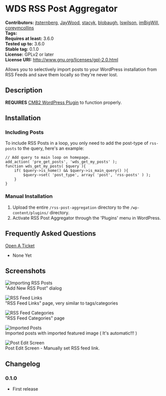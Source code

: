 # WDS RSS Post Aggregator #
**Contributors:**     [jtsternberg](https://github.com/jtsternberg), [JayWood](https://github.com/JayWood), [stacyk](https://github.com/stacyk), [blobaugh](https://github.com/blobaugh), [lswilson](https://github.com/lswilson), [imBigWill](https://github.com/ImBigWill), [coreymcollins](https://github.com/coreymcollins)   
**Tags:**  
**Requires at least:** 3.6.0  
**Tested up to:**      3.6.0  
**Stable tag:**        0.1.0  
**License:**           GPLv2 or later  
**License URI:**       http://www.gnu.org/licenses/gpl-2.0.html  

Allows you to selectively import posts to your WordPress installation from RSS Feeds and save them locally so they're never lost.

## Description ##

**REQUIRES** [CMB2 WordPress Plugin](https://wordpress.org/plugins/cmb2/) to function properly.

## Installation ##

### Including Posts ###
To include RSS Posts in a loop, you only need to add the post-type of `rss-posts` to the query, here's an example:
```
// Add query to main loop on homepage.
add_action( 'pre_get_posts', 'wds_get_my_posts' );
function wds_get_my_posts( $query ){
	if( $query->is_home() && $query->is_main_query() ){
		$query->set( 'post_type', array( 'post', 'rss-posts' ) );
	}
}
```

### Manual Installation ###

1. Upload the entire `/rss-post-aggregation` directory to the `/wp-content/plugins/` directory.
2. Activate RSS Post Aggregator through the 'Plugins' menu in WordPress.

## Frequently Asked Questions ##
[Open A Ticket](https://github.com/WebDevStudios/WDS-RSS-Post-Aggregator/issues)

* None Yet 

## Screenshots ##

![Importing RSS Posts](https://raw.githubusercontent.com/WebDevStudios/WDS-RSS-Post-Aggregator/master/screenshot-1.jpg)   
"Add New RSS Post" dialog

![RSS Feed Links](https://raw.githubusercontent.com/WebDevStudios/WDS-RSS-Post-Aggregator/master/screenshot-2.jpg)   
"RSS Feed Links" page, very similar to tags/categories

![RSS Feed Categories](https://raw.githubusercontent.com/WebDevStudios/WDS-RSS-Post-Aggregator/master/screenshot-3.jpg)      
"RSS Feed Categories" page

![Imported Posts](https://raw.githubusercontent.com/WebDevStudios/WDS-RSS-Post-Aggregator/master/screenshot-4.jpg)   
Imported posts with imported featured image ( It's automatic!!! )

![Post Edit Screen](https://raw.githubusercontent.com/WebDevStudios/WDS-RSS-Post-Aggregator/master/screenshot-5.jpg)      
Post Edit Screen - Manually set RSS feed link.


## Changelog ##

### 0.1.0 ###
* First release
